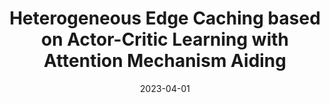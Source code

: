 ---
title: "Heterogeneous Edge Caching based on Actor-Critic Learning with Attention Mechanism Aiding"
authors:
- Chenyang Wang
- Ruibin Li
- Xiaofei Wang
- Tarik Taleb
- Song Guo
- Victor C. M. Leung


date: "2023-04-01"
# doi: "10.1109/TNSE.2022.3141728"

# Publication type.
# 1 = Conference paper; 2 = Journal article;
# 3 = Preprint Paper; 4 = Report; 5 = Book; 6 = Book section;
# 7 = Thesis; 8 = Patent
publication_types: ["2"]

# Publication name and optional abbreviated publication name.
publication: "*IEEE Transactions on Network Science and Engineering (TNSE)*"
# publication_short: "TCOM (CCF-B)"

# url_pdf: https://ieeexplore.ieee.org/abstract/document/9676470
# url_code: ''
# url_dataset: ''
# url_poster: ''
# url_project: ''
# url_slides: ''
# url_video: ''

---